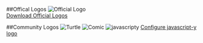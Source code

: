 ##Offical Logos
![Official Logo](http://nodejs.org/logos/nodejs.png)  
[Download Official Logos](http://nodejs.org/logos/)

##Community Logos
![Turtle](http://substack.net/images/node_turtle.png)
![Comic](https://lh5.googleusercontent.com/-l7XvZDcXraw/TiB6n4OVGnI/AAAAAAAAAuo/4VH3SSTCEBQ/nodejs.png)
![javascripty](http://homepage.mac.com/jorgechamorro/node/nodelogo.jpg)
[Configure javascript-y logo](http://homepage.mac.com/jorgechamorro/node/nodeLogoAnimado.html)
